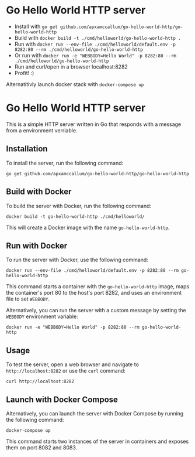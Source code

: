 # Go Hello World HTTP server

- Install with `go get github.com/apxamccallum/go-hello-world-http/go-hello-world-http`
- Build with `docker build -t ./cmd/helloworld/go-hello-world-http .`
- Run with `docker run --env-file ./cmd/helloworld/default.env -p 8282:80 --rm ./cmd/helloworld/go-hello-world-http`
- Or run with `docker run -e "WEBBODY=Hello World" -p 8282:80 --rm ./cmd/helloworld/go-hello-world-http`
- Run and curl/open in a browser localhost:8282
- Profit! :)

Alternatitivly launch docker stack with `docker-compose up`


# Go Hello World HTTP server
This is a simple HTTP server written in Go that responds with a message from a environment verriable.

## Installation
To install the server, run the following command:

```
go get github.com/apxamccallum/go-hello-world-http/go-hello-world-http
```

## Build with Docker
To build the server with Docker, run the following command:

```
docker build -t go-hello-world-http ./cmd/helloworld/

```
This will create a Docker image with the name `go-hello-world-http`.

## Run with Docker
To run the server with Docker, use the following command:

```
docker run --env-file ./cmd/helloworld/default.env -p 8282:80 --rm go-hello-world-http
```

This command starts a container with the `go-hello-world-http` image, maps the container's port 80 to the host's port 8282, and uses an environment file to set `WEBBODY`.

Alternatively, you can run the server with a custom message by setting the `WEBBODY` environment variable:

```
docker run -e "WEBBODY=Hello World" -p 8282:80 --rm go-hello-world-http
```

## Usage
To test the server, open a web browser and navigate to `http://localhost:8282` or use the `curl` command:
```
curl http://localhost:8282
```
## Launch with Docker Compose
Alternatively, you can launch the server with Docker Compose by running the following command:
```
docker-compose up
```
This command starts two instances of the server in containers and exposes them on port 8082 and 8083.